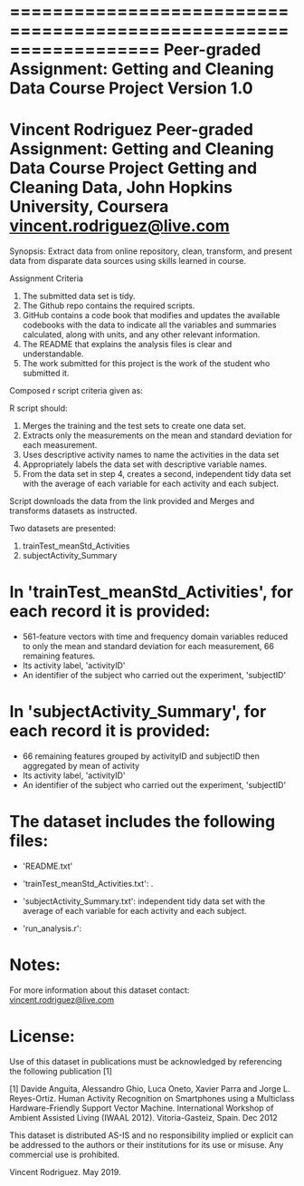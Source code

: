 ==================================================================
Peer-graded Assignment: Getting and Cleaning Data Course Project
Version 1.0
==================================================================
Vincent Rodriguez 
Peer-graded Assignment: Getting and Cleaning Data Course Project
Getting and Cleaning Data, John Hopkins University, Coursera
vincent.rodriguez@live.com
==================================================================
Synopsis: Extract data from online repository, clean, transform, and present data from disparate data sources using skills learned in course.

Assignment Criteria
1. The submitted data set is tidy.
2. The Github repo contains the required scripts.
3. GitHub contains a code book that modifies and updates the available codebooks with the data to indicate all the variables and summaries calculated, along with units, and any other relevant information.
4. The README that explains the analysis files is clear and understandable.
5. The work submitted for this project is the work of the student who submitted it.

Composed r script criteria given as:

R script should:
 1. Merges the training and the test sets to create one data set.
 2. Extracts only the measurements on the mean and standard deviation for each measurement.
 3. Uses descriptive activity names to name the activities in the data set
 4. Appropriately labels the data set with descriptive variable names.
 5. From the data set in step 4, creates a second, independent tidy data set with the average of each variable for each activity and each subject.

Script downloads the data from the link provided and Merges and transforms datasets as instructed.  

Two datasets are presented:
1. trainTest_meanStd_Activities
2. subjectActivity_Summary 


In 'trainTest_meanStd_Activities', for each record it is provided:
======================================

- 561-feature vectors with time and frequency domain variables reduced to only the mean and standard deviation for each measurement, 66 remaining features. 
- Its activity label, 'activityID'
- An identifier of the subject who carried out the experiment, 'subjectID'

In 'subjectActivity_Summary', for each record it is provided:
======================================
- 66 remaining features grouped by activityID and subjectID then aggregated by mean of activity
- Its activity label, 'activityID'
- An identifier of the subject who carried out the experiment, 'subjectID'

The dataset includes the following files:
=========================================

- 'README.txt'

- 'trainTest_meanStd_Activities.txt': .

- 'subjectActivity_Summary.txt': independent tidy data set with the average of each variable for each activity and each subject.

- 'run_analysis.r': 


Notes: 
======

For more information about this dataset contact: vincent.rodriguez@live.com

License:
========
Use of this dataset in publications must be acknowledged by referencing the following publication [1] 

[1] Davide Anguita, Alessandro Ghio, Luca Oneto, Xavier Parra and Jorge L. Reyes-Ortiz. Human Activity Recognition on Smartphones using a Multiclass Hardware-Friendly Support Vector Machine. International Workshop of Ambient Assisted Living (IWAAL 2012). Vitoria-Gasteiz, Spain. Dec 2012

This dataset is distributed AS-IS and no responsibility implied or explicit can be addressed to the authors or their institutions for its use or misuse. Any commercial use is prohibited.

Vincent Rodriguez. May 2019.
